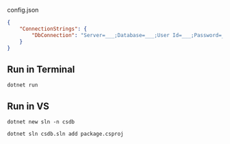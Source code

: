 
config.json

```json
{
    "ConnectionStrings": {
        "DbConnection": "Server=___;Database=___;User Id=___;Password=___;"
    }
}
```

<!-- {
    "DbConnection": {
        "server": "",
        "database": "",
        "userId": "",
        "password": ""
    }
} -->

## Run in Terminal

```shell
dotnet run
```

## Run in VS

```shell
dotnet new sln -n csdb
```


```shell
dotnet sln csdb.sln add package.csproj
```